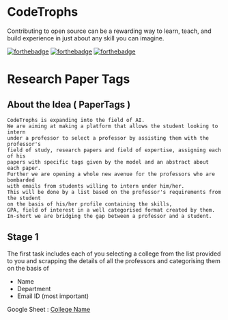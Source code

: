 # CodeTrophs 

Contributing to open source can be a rewarding way to learn, teach, and build experience in just about any skill you can imagine.

[![forthebadge](https://forthebadge.com/images/badges/made-with-python.svg)](https://forthebadge.com)
[![forthebadge](https://forthebadge.com/images/badges/uses-git.svg)](https://forthebadge.com)
[![forthebadge](https://forthebadge.com/images/badges/makes-people-smile.svg)](https://forthebadge.com)


# Research Paper Tags

## About the Idea ( PaperTags )

```
CodeTrophs is expanding into the field of AI. 
We are aiming at making a platform that allows the student looking to intern 
under a professor to select a professor by assisting them with the professor's 
field of study, research papers and field of expertise, assigning each of his
papers with specific tags given by the model and an abstract about each paper. 
Further we are opening a whole new avenue for the professors who are bombarded 
with emails from students willing to intern under him/her. 
This will be done by a list based on the professor's requirements from the student
on the basis of his/her profile containing the skills, 
GPA, field of interest in a well categorised format created by them. 
In-short we are bridging the gap between a professor and a student.
```

## Stage 1

The first task includes each of you selecting a college from the list provided to you and scrapping the details of all the professors and categorising them on the basis of 

- Name
- Department 
- Email ID (most important)

Google Sheet : [College Name](https://docs.google.com/spreadsheets/d/1bI_ulwB8Tta_MR55O68sJ4b_SRF0wZEK3s8Dn3OsULQ/edit?usp=sharing)
